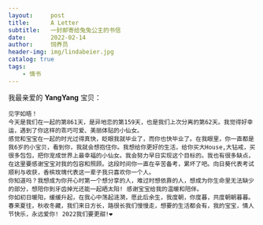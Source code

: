 ```yaml
---
layout:     post
title:      A Letter
subtitle:   一封邮寄给兔兔公主的书信
date:       2022-02-14
author:     饲养员
header-img: img/lindabeier.jpg
catalog: true
tags:
    - 情书
---
```


我最亲爱的 **YangYang** 宝贝：

    见字如晤！
    今天是我们在一起的第861天，是异地恋的第159天，也是我们上次分离的第62天。我觉得好幸运，遇到了你这样的乖巧可爱、美丽体贴的小仙女。
    感觉和宝宝在一起的时光过得真快，眨眼我就毕业了，而你也快毕业了。在我眼里，你一直都是我6岁的小宝贝，看到你，我就会想抱住你。我想给你更好的生活，给你买大House,大钻戒，买很多包包，把你宠成世界上最幸福的小仙女。我会努力早日实现这个目标的。我也有很多缺点，在这里要感谢宝宝对我的包容和照顾。这段时间你一直在辛苦备考，累坏了吧。向日葵代表考试顺利与收获，香槟玫瑰代表这一辈子我只喜欢你一个人。
    你知道吗？我想成为你开心时第一个想分享的人，难过时想依靠的人，想成为你生命里无法缺少的部分，想陪你到牙齿掉光还能一起晒太阳! 感谢宝宝给我的温暖和陪伴。
    你如初日暖阳，缓缓升起，在我心中荡起涟漪，愿此后余生，我度朝，你度暮，共度朝朝暮暮。春来夏往，秋收冬藏，我们来日方长，路很长我们慢慢走，想要的生活都会有，我的宝宝，情人节快乐，永远爱你! 2022我们要更甜!❤️

